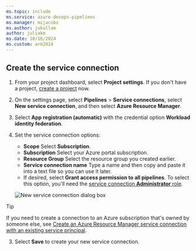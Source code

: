 ```yaml
---
ms.topic: include
ms.service: azure-devops-pipelines
ms.manager: mijacobs
ms.author: jukullam
author: juliakm
ms.date: 10/16/2024
ms.custom: arm2024
---
```


## Create the service connection

1. From your project dashboard, select **Project settings**. If you don't have a project, [create a project](../../../organizations/projects/create-project.md) now.

2. On the settings page, select **Pipelines** > **Service connections**, select **New service connection**, and then select **Azure Resource Manager**.

3. Select **App registration (automatic)** with the credential option **Workload identity federation**.

4. Set the service connection options:
   * **Scope** Select **Subscription**.
   * **Subscription** Select your Azure portal subscription.
   * **Resource Group** Select the resource group you created earlier.
   * **Service connection name** Type a name and then copy and paste it into a text file so you can use it later. 
   * If desired, select **Grant access permission to all pipelines**. To select this option, you'll need the [service connection **Administrator** role](../../library/add-resource-protection.md). 

   ![New service connection dialog box](../media/add-service-connection-dialog-box.png)

> [!Tip]
> If you need to create a connection to an Azure subscription that's owned by someone else, see [Create an Azure Resource Manager service connection with an existing service principal](../../library/connect-to-azure.md#create-an-azure-resource-manager-service-connection-with-an-existing-service-principal).

3. Select **Save** to create your new service connection.
